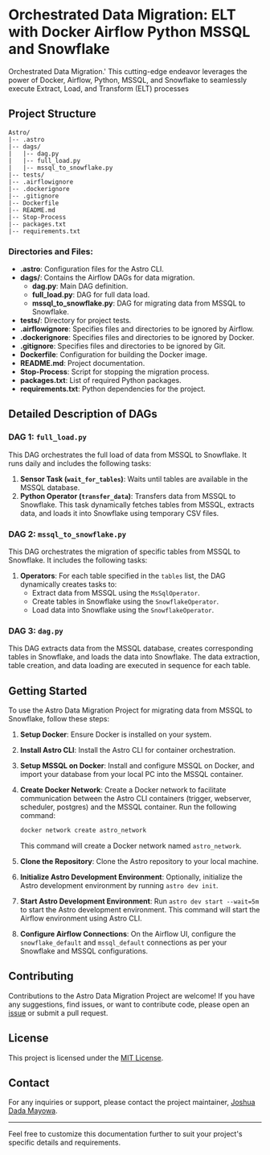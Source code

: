 # Orchestrated Data Migration: ELT with Docker Airflow Python MSSQL and Snowflake
Orchestrated Data Migration.' This cutting-edge endeavor leverages the power of Docker, Airflow, Python, MSSQL, and Snowflake to seamlessly execute Extract, Load, and Transform (ELT) processes

## Project Structure

```
Astro/
|-- .astro
|-- dags/
|   |-- dag.py
|   |-- full_load.py
|   |-- mssql_to_snowflake.py
|-- tests/
|-- .airflowignore
|-- .dockerignore
|-- .gitignore
|-- Dockerfile
|-- README.md
|-- Stop-Process
|-- packages.txt
|-- requirements.txt
```

### Directories and Files:

- **.astro**: Configuration files for the Astro CLI.
- **dags/**: Contains the Airflow DAGs for data migration.
  - **dag.py**: Main DAG definition.
  - **full_load.py**: DAG for full data load.
  - **mssql_to_snowflake.py**: DAG for migrating data from MSSQL to Snowflake.
- **tests/**: Directory for project tests.
- **.airflowignore**: Specifies files and directories to be ignored by Airflow.
- **.dockerignore**: Specifies files and directories to be ignored by Docker.
- **.gitignore**: Specifies files and directories to be ignored by Git.
- **Dockerfile**: Configuration for building the Docker image.
- **README.md**: Project documentation.
- **Stop-Process**: Script for stopping the migration process.
- **packages.txt**: List of required Python packages.
- **requirements.txt**: Python dependencies for the project.

## Detailed Description of DAGs

### DAG 1: `full_load.py`

This DAG orchestrates the full load of data from MSSQL to Snowflake. It runs daily and includes the following tasks:

1. **Sensor Task (`wait_for_tables`)**: Waits until tables are available in the MSSQL database.
2. **Python Operator (`transfer_data`)**: Transfers data from MSSQL to Snowflake. This task dynamically fetches tables from MSSQL, extracts data, and loads it into Snowflake using temporary CSV files.

### DAG 2: `mssql_to_snowflake.py`

This DAG orchestrates the migration of specific tables from MSSQL to Snowflake. It includes the following tasks:

1. **Operators**: For each table specified in the `tables` list, the DAG dynamically creates tasks to:
   - Extract data from MSSQL using the `MsSqlOperator`.
   - Create tables in Snowflake using the `SnowflakeOperator`.
   - Load data into Snowflake using the `SnowflakeOperator`.

### DAG 3: `dag.py`
This DAG extracts data from the MSSQL database, creates corresponding tables in Snowflake, and loads the data into Snowflake. The data extraction, table creation, and data loading are executed in sequence for each table.


## Getting Started

To use the Astro Data Migration Project for migrating data from MSSQL to Snowflake, follow these steps:

1. **Setup Docker**: Ensure Docker is installed on your system.

2. **Install Astro CLI**: Install the Astro CLI for container orchestration.

3. **Setup MSSQL on Docker**: Install and configure MSSQL on Docker, and import your database from your local PC into the MSSQL container.

4. **Create Docker Network**: Create a Docker network to facilitate communication between the Astro CLI containers (trigger, webserver, scheduler, postgres) and the MSSQL container. Run the following command:

   ```bash
   docker network create astro_network
   ```

   This command will create a Docker network named `astro_network`.

5. **Clone the Repository**: Clone the Astro repository to your local machine.

6. **Initialize Astro Development Environment**: Optionally, initialize the Astro development environment by running `astro dev init`.

7. **Start Astro Development Environment**: Run `astro dev start --wait=5m` to start the Astro development environment. This command will start the Airflow environment using Astro CLI.

8. **Configure Airflow Connections**: On the Airflow UI, configure the `snowflake_default` and `mssql_default` connections as per your Snowflake and MSSQL configurations.


## Contributing

Contributions to the Astro Data Migration Project are welcome! If you have any suggestions, find issues, or want to contribute code, please open an [issue](https://github.com/joshua-dada-mayowa/Astro/issues) or submit a pull request.

## License

This project is licensed under the [MIT License](LICENSE).

## Contact

For any inquiries or support, please contact the project maintainer, [Joshua Dada Mayowa](mailto:your-email@example.com).

---

Feel free to customize this documentation further to suit your project's specific details and requirements.
